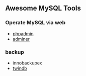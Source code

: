 ##  Awesome MySQL Tools


### Operate MySQL via web

* [phpadmin](https://www.phpmyadmin.net/)
* [adminer](https://www.adminer.org/)


### backup

* innobackupex
* [twindb](https://twindb.com/)



